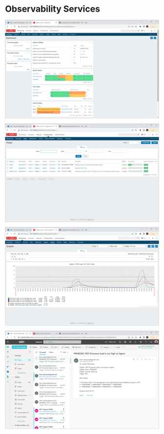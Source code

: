 # Observability Services

![This is an image](Dashboard.png)

![This is an image](Hosts.png)

![This is an image](CPU_load.png)

![This is an image](Gmail_alert.png)
